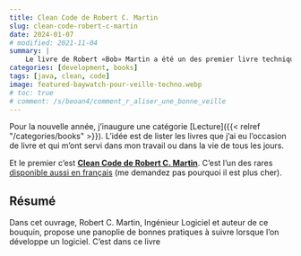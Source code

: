 ```yaml
---
title: Clean Code de Robert C. Martin
slug: clean-code-robert-c-martin
date: 2024-01-07
# modified: 2021-11-04
summary: |
    Le livre de Robert «Bob» Martin a été un des premier livre technique que j’ai lu. Il représente une base sur laquelle les développeurs peuvent s’appuyer afin de produire un code maintenable et lisible.
categories: [development, books]
tags: [java, clean, code]
image: featured-baywatch-pour-veille-techno.webp
# toc: true
# comment: /s/beoan4/comment_r_aliser_une_bonne_veille
---
```


Pour la nouvelle année, j’inaugure une catégorie [Lecture]({{< relref "/categories/books" >}}). L’idée est de lister les livres que j’ai eu l’occasion de livre et qui m’ont servi dans mon travail ou dans la vie de tous les jours.

Et le premier c’est **[Clean Code de Robert C. Martin](https://amzn.to/3S6Fe35)**. C’est l’un des rares [disponible aussi en français](https://amzn.to/3NULKY3) (me demandez pas pourquoi il est plus cher).

## Résumé

Dans cet ouvrage, Robert C. Martin, Ingénieur Logiciel et auteur de ce bouquin, propose une panoplie de bonnes pratiques à suivre lorsque l’on développe un logiciel. C’est dans ce livre